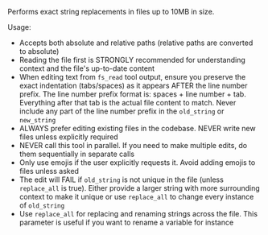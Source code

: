 Performs exact string replacements in files up to 10MB in size.

Usage:

- Accepts both absolute and relative paths (relative paths are converted to absolute)
- Reading the file first is STRONGLY recommended for understanding context and the file's up-to-date content
- When editing text from `fs_read` tool output, ensure you preserve the exact indentation (tabs/spaces) as it appears AFTER the line number prefix. The line number prefix format is: spaces + line number + tab. Everything after that tab is the actual file content to match. Never include any part of the line number prefix in the `old_string` or `new_string`
- ALWAYS prefer editing existing files in the codebase. NEVER write new files unless explicitly required
- NEVER call this tool in parallel. If you need to make multiple edits, do them sequentially in separate calls
- Only use emojis if the user explicitly requests it. Avoid adding emojis to files unless asked
- The edit will FAIL if `old_string` is not unique in the file (unless `replace_all` is true). Either provide a larger string with more surrounding context to make it unique or use `replace_all` to change every instance of `old_string`
- Use `replace_all` for replacing and renaming strings across the file. This parameter is useful if you want to rename a variable for instance
